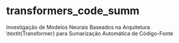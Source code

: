 # transformers_code_summ
Investigação de Modelos Neurais Baseados na Arquitetura \textit{Transformer} para Sumarização Automática de Código-Fonte
